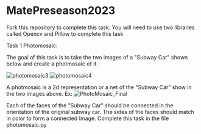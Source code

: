 # MatePreseason2023

Fork this repository to complete this task.  You will need to use two libraries called Opencv and Pillow to complete this task

Task 1 Photomosaic:

The goal of this task is to take the two images of a "Subway Car" shown below and create a photmosaic of it.

![photomosaic3](https://user-images.githubusercontent.com/56359809/207189714-c87bfffb-d816-44e2-b45f-304327f99f1b.jpg)
![photomosaic4](https://user-images.githubusercontent.com/56359809/207189918-cce9fe9e-2505-47cc-9b64-099ff7aba71f.jpg)

A photmosaic is a 2d representation or a net of the "Subway Car" show in the two images above. Ex:
![PhotoMosaic_Final](https://user-images.githubusercontent.com/56359809/207191735-3d01e628-af27-4942-af3c-310336cdc1c6.png)


Each of the faces of the "Subway Car" should be connected in the orientation of the original subway car. The sides of the faces should match in color to form a connected Image. Complete this task in the file photomosaic.py
